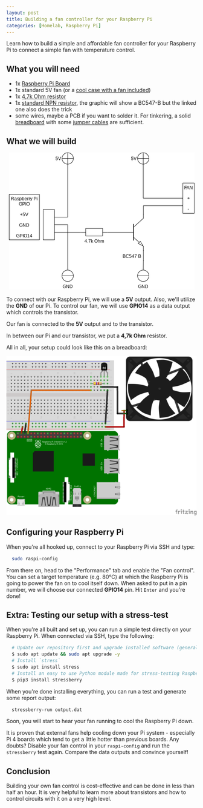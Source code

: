 ```yaml
---
layout: post
title: Building a fan controller for your Raspberry Pi
categories: [Homelab, Raspberry Pi]
---
```


Learn how to build a simple and affordable fan controller for your Raspberry Pi to connect a simple fan with temperature control.

## What you will need

- 1x [Raspberry Pi Board](https://www.berrybase.de/raspberry-pi/raspberry-pi-computer/boards/raspberry-pi-4-computer-modell-b-8gb-ram?c=319)
- 1x standard 5V fan (or a [cool case with a fan included](https://www.berrybase.de/neu/geh-228-use-f-252-r-raspberry-pi-4-mit-l-252-fter-stackable-transparent/schwarz?c=2389))
- 1x [4,7k Ohm resistor](https://www.berrybase.de/bauelemente/passive-bauelemente/widerstaende/metallschichtwiderstaende/0-25w-1/metallschichtwiderstands-kit-2-7k-75k-ohm-0-25w-177-1-axial-durchsteckmontage)
- 1x [standard NPN resistor](https://www.berrybase.de/bauelemente/aktive-bauelemente/transistoren/transistoren-p../pn2222abu-bipolarer-transistor-npn-40v-1a-300mhz-hfe-35-to-92-3-pin), the graphic will show a BC547-B but the linked one also does the trick
- some wires, maybe a PCB if you want to solder it. For tinkering, a solid [breadboard](https://www.berrybase.de/raspberry-pi/raspberry-pi-computer/prototyping/breadboard-mit-830-kontakten) with some [jumper cables](https://www.berrybase.de/raspberry-pi/raspberry-pi-computer/kabel-adapter/gpio-csi-dsi-kabel/40pin-jumper/dupont-kabel-set-je-1x-f-f/m-m/f-m-10cm) are sufficient.

## What we will build

<div style="text-align: center"><img src="/images/2021-11-28/01.png"/></div>

To connect with our Raspberry Pi, we will use a **5V** output. Also, we'll utilize the **GND** of our Pi. To control our fan, we will use **GPIO14** as a data output which controls the transistor.

Our fan is connected to the **5V** output and to the transistor.

In between our Pi and our transistor, we put a **4,7k Ohm** resistor.

All in all, your setup could look like this on a breadboard:

<div style="text-align: center"><img src="/images/2021-11-28/02.png"/></div>

## Configuring your Raspberry Pi

When you're all hooked up, connect to your Raspberry Pi via SSH and type:

```bash
  sudo raspi-config
```

From there on, head to the "Performance" tab and enable the "Fan control". You can set a target temperature (e.g. 80°C) at which the Raspberry Pi is going to power the fan on to cool itself down. When asked to put in a pin number, we will choose our connected **GPIO14** pin. Hit `Enter` and you're done!

## Extra: Testing our setup with a stress-test

When you're all built and set up, you can run a simple test directly on your Raspberry Pi. When connected via SSH, type the following:

```bash
  # Update our repository first and upgrade installed software (generally recommended)
  $ sudo apt update && sudo apt upgrade -y
  # Install `stress`
  $ sudo apt install stress
  # Install an easy to use Python module made for stress-testing Raspberry Pis
  $ pip3 install stressberry
```

When you're done installing everything, you can run a test and generate some report output:

```bash
  stressberry-run output.dat
```

Soon, you will start to hear your fan running to cool the Raspberry Pi down.

It is proven that external fans help cooling down your Pi system - especially Pi 4 boards which tend to get a little hotter than previous boards. Any doubts? Disable your fan control in your `raspi-config` and run the `stressberry` test again. Compare the data outputs and convince yourself!

## Conclusion

Building your own fan control is cost-effective and can be done in less than half an hour. It is very helpful to learn more about transistors and how to control circuits with it on a very high level.
